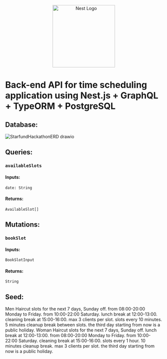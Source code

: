 <p align="center">
 <img src="https://nestjs.com/img/logo-small.svg" width="200" alt="Nest Logo" />
</p>

[circleci-image]: https://img.shields.io/circleci/build/github/nestjs/nest/master?token=abc123def456
[circleci-url]: https://circleci.com/gh/nestjs/nest

# Back-end API for time scheduling application using Nest.js + GraphQL + TypeORM + PostgreSQL
## Database:
![StarfundHackathonERD drawio](https://user-images.githubusercontent.com/47700580/235281465-2133c3bf-3059-4052-9b0c-2c1fbcfdb4cf.png)

## Queries:
### ```availableSlots```
#### Inputs:
```date: String```
#### Returns:
```AvailableSlot[]```


## Mutations:
### ```bookSlot```
#### Inputs:
```BookSlotInput```
#### Returns:
```String```

## Seed:
Men Haircut
slots for the next 7 days, Sunday off.
from 08:00-20:00 Monday to Friday.
from 10:00-22:00 Saturday.
lunch break at 12:00-13:00.
cleaning break at 15:00-16:00.
max 3 clients per slot.
slots every 10 minutes.
5 minutes cleanup break between slots.
the third day starting from now is a public holiday.
Woman Haircut
slots for the next 7 days, Sunday off.
lunch break at 12:00-13:00.
from 08:00-20:00 Monday to Friday.
from 10:00-22:00 Saturday.
cleaning break at 15:00-16:00.
slots every 1 hour.
10 minutes cleanup break.
max 3 clients per slot.
the third day starting from now is a public holiday.
